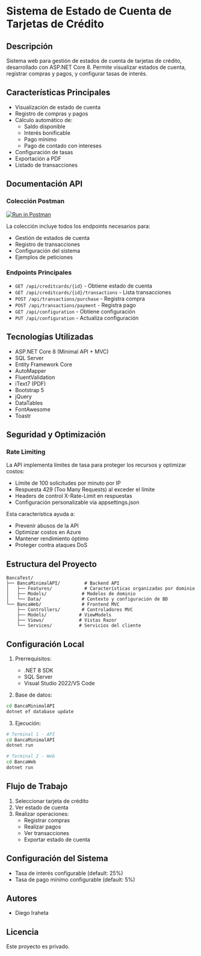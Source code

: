# Sistema de Estado de Cuenta de Tarjetas de Crédito

## Descripción
Sistema web para gestión de estados de cuenta de tarjetas de crédito, desarrollado con ASP.NET Core 8. Permite visualizar estados de cuenta, registrar compras y pagos, y configurar tasas de interés.

## Características Principales
- Visualización de estado de cuenta
- Registro de compras y pagos
- Cálculo automático de:
  - Saldo disponible
  - Interés bonificable
  - Pago mínimo
  - Pago de contado con intereses
- Configuración de tasas
- Exportación a PDF
- Listado de transacciones

## Documentación API
### Colección Postman
[![Run in Postman](https://run.pstmn.io/button.svg)](https://tinyurl.com/bwrydssb)

La colección incluye todos los endpoints necesarios para:
- Gestión de estados de cuenta
- Registro de transacciones
- Configuración del sistema
- Ejemplos de peticiones

### Endpoints Principales
- `GET /api/creditcards/{id}` - Obtiene estado de cuenta
- `GET /api/creditcards/{id}/transactions` - Lista transacciones
- `POST /api/transactions/purchase` - Registra compra
- `POST /api/transactions/payment` - Registra pago
- `GET /api/configuration` - Obtiene configuración
- `PUT /api/configuration` - Actualiza configuración

## Tecnologías Utilizadas
- ASP.NET Core 8 (Minimal API + MVC)
- SQL Server
- Entity Framework Core
- AutoMapper
- FluentValidation
- iText7 (PDF)
- Bootstrap 5
- jQuery
- DataTables
- FontAwesome
- Toastr

## Seguridad y Optimización
### Rate Limiting
La API implementa límites de tasa para proteger los recursos y optimizar costos:
- Límite de 100 solicitudes por minuto por IP
- Respuesta 429 (Too Many Requests) al exceder el límite
- Headers de control X-Rate-Limit en respuestas
- Configuración personalizable via appsettings.json

Esta característica ayuda a:
- Prevenir abusos de la API
- Optimizar costos en Azure
- Mantener rendimiento óptimo
- Proteger contra ataques DoS

## Estructura del Proyecto
```
BancaTest/
├── BancaMinimalAPI/         # Backend API
│   ├── Features/            # Características organizadas por dominio
│   ├── Models/             # Modelos de dominio
│   └── Data/               # Contexto y configuración de BD
└── BancaWeb/               # Frontend MVC
    ├── Controllers/        # Controladores MVC
    ├── Models/            # ViewModels
    ├── Views/             # Vistas Razor
    └── Services/          # Servicios del cliente
```

## Configuración Local
1. Prerrequisitos:
   - .NET 8 SDK
   - SQL Server
   - Visual Studio 2022/VS Code

2. Base de datos:
```bash
cd BancaMinimalAPI
dotnet ef database update
```

3. Ejecución:
```bash
# Terminal 1 - API
cd BancaMinimalAPI
dotnet run

# Terminal 2 - Web
cd BancaWeb
dotnet run
```

## Flujo de Trabajo
1. Seleccionar tarjeta de crédito
2. Ver estado de cuenta
3. Realizar operaciones:
   - Registrar compras
   - Realizar pagos
   - Ver transacciones
   - Exportar estado de cuenta

## Configuración del Sistema
- Tasa de interés configurable (default: 25%)
- Tasa de pago mínimo configurable (default: 5%)

## Autores
- Diego Iraheta

## Licencia
Este proyecto es privado.